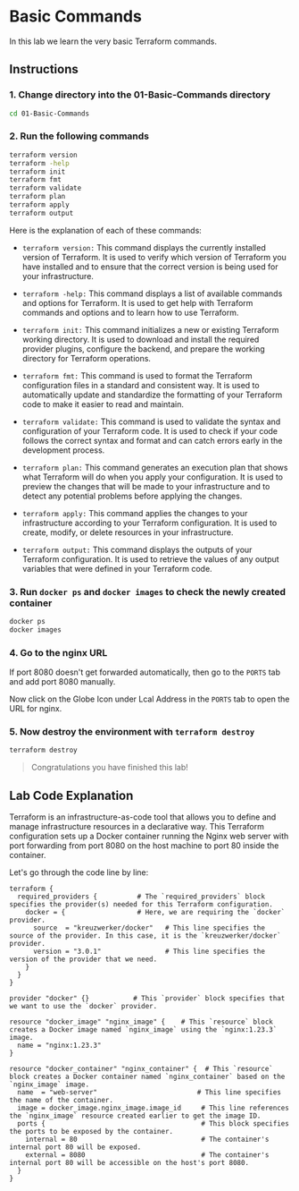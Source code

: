 # Basic Commands

In this lab we learn the very basic Terraform commands.

## Instructions

### 1. Change directory into the 01-Basic-Commands directory

```bash
cd 01-Basic-Commands
```

### 2. Run the following commands

```bash
terraform version
terraform -help
terraform init
terraform fmt
terraform validate
terraform plan
terraform apply
terraform output
```

Here is the explanation of each of these commands:

- `terraform version:` This command displays the currently installed version of Terraform. It is used to verify which version of Terraform you have installed and to ensure that the correct version is being used for your infrastructure.

- `terraform -help:` This command displays a list of available commands and options for Terraform. It is used to get help with Terraform commands and options and to learn how to use Terraform.

- `terraform init:` This command initializes a new or existing Terraform working directory. It is used to download and install the required provider plugins, configure the backend, and prepare the working directory for Terraform operations.

- `terraform fmt:` This command is used to format the Terraform configuration files in a standard and consistent way. It is used to automatically update and standardize the formatting of your Terraform code to make it easier to read and maintain.

- `terraform validate:` This command is used to validate the syntax and configuration of your Terraform code. It is used to check if your code follows the correct syntax and format and can catch errors early in the development process.

- `terraform plan:` This command generates an execution plan that shows what Terraform will do when you apply your configuration. It is used to preview the changes that will be made to your infrastructure and to detect any potential problems before applying the changes.

- `terraform apply:` This command applies the changes to your infrastructure according to your Terraform configuration. It is used to create, modify, or delete resources in your infrastructure.

- `terraform output:` This command displays the outputs of your Terraform configuration. It is used to retrieve the values of any output variables that were defined in your Terraform code.

### 3. Run `docker ps` and `docker images` to check the newly created container

```bash
docker ps
docker images
```

### 4. Go to the nginx URL

If port 8080 doesn't get forwarded automatically, then go to the `PORTS` tab and add port 8080 manually.

Now click on the Globe Icon under Lcal Address in the `PORTS` tab to open the URL for nginx.

### 5. Now destroy the environment with `terraform destroy`

```bash
terraform destroy
```

> Congratulations you have finished this lab!

## Lab Code Explanation

Terraform is an infrastructure-as-code tool that allows you to define and manage infrastructure resources in a declarative way. This Terraform configuration sets up a Docker container running the Nginx web server with port forwarding from port 8080 on the host machine to port 80 inside the container.

Let's go through the code line by line:

```hcl
terraform {
  required_providers {          # The `required_providers` block specifies the provider(s) needed for this Terraform configuration.
    docker = {                  # Here, we are requiring the `docker` provider.
      source  = "kreuzwerker/docker"   # This line specifies the source of the provider. In this case, it is the `kreuzwerker/docker` provider.
      version = "3.0.1"                # This line specifies the version of the provider that we need.
    }
  }
}

provider "docker" {}           # This `provider` block specifies that we want to use the `docker` provider.

resource "docker_image" "nginx_image" {    # This `resource` block creates a Docker image named `nginx_image` using the `nginx:1.23.3` image.
  name = "nginx:1.23.3"
}

resource "docker_container" "nginx_container" {  # This `resource` block creates a Docker container named `nginx_container` based on the `nginx_image` image.
  name  = "web-server"                         # This line specifies the name of the container.
  image = docker_image.nginx_image.image_id     # This line references the `nginx_image` resource created earlier to get the image ID.
  ports {                                       # This block specifies the ports to be exposed by the container.
    internal = 80                               # The container's internal port 80 will be exposed.
    external = 8080                             # The container's internal port 80 will be accessible on the host's port 8080.
  }
}
```
